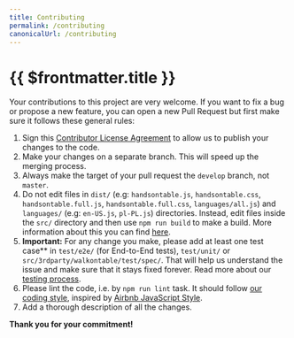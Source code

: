 ```yaml
---
title: Contributing
permalink: /contributing
canonicalUrl: /contributing
---
```


# {{ $frontmatter.title }}

Your contributions to this project are very welcome. If you want to fix a bug or propose a new feature, you can open a new Pull Request but first make sure it follows these general rules:

1.  Sign this [Contributor License Agreement](//goo.gl/forms/yuutGuN0RjsikVpM2) to allow us to publish your changes to the code.
2.  Make your changes on a separate branch. This will speed up the merging process.
3.  Always make the target of your pull request the `develop` branch, not `master`.
4.  Do not edit files in `dist/` (e.g: `handsontable.js`, `handsontable.css`, `handsontable.full.js`, `handsontable.full.css`, `languages/all.js`) and `languages/` (e.g: `en-US.js`, `pl-PL.js`) directories. Instead, edit files inside the `src/` directory and then use `npm run build` to make a build. More information about this you can find [here](custom-build.md).
5.  **Important:** For any change you make, please add at least one test case** in `test/e2e/` (for End-to-End tests), `test/unit/` or `src/3rdparty/walkontable/test/spec/`. That will help us understand the issue and make sure that it stays fixed forever. Read more about our [testing process](testing.md).
6.  Please lint the code, i.e. by `npm run lint` task. It should follow [our coding style](https://github.com/handsontable/handsontable/blob/master/.eslintrc), inspired by [Airbnb JavaScript Style](https://github.com/airbnb/javascript).
7.  Add a thorough description of all the changes.

**Thank you for your commitment!**
